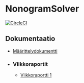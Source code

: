 # NonogramSolver
[![CircleCI](https://circleci.com/gh/lchz/NonogramSolver.svg?style=svg)](https://circleci.com/gh/lchz/NonogramSolver)

## Dokumentaatio

- [Määrittelydokumentti](https://github.com/lchz/NonogramSolver/blob/master/documentation/Maarittelydokumentti.md)

- ### Viikkoraportit
  - [Viikkoraportti 1](https://github.com/lchz/NonogramSolver/blob/master/documentation/Viikkoraportit/viikko-1.md)
